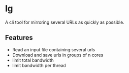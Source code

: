 # lg
A cli tool for mirroring several URLs as quickly as possible.

## Features
- Read an input file containing several urls
- Download and save urls in groups of n cores
- limit total bandwidth
- limit bandwidth per thread
